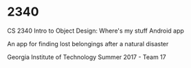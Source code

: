 # 2340
CS 2340 Intro to Object Design: Where's my stuff Android app

An app for finding lost belongings after a natural disaster

Georgia Institute of Technology
Summer 2017 - Team 17
